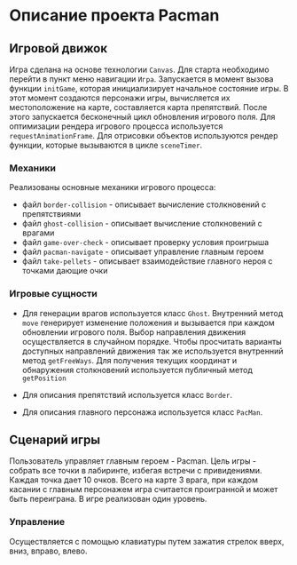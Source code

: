 # Описание проекта Pacman

## Игровой движок

Игра сделана на основе технологии `Canvas`. Для старта необходимо перейти в пункт меню навигации `Игра`. Запускается в момент вызова функции `initGame`, которая инициализирует начальное состояние игры. В этот момент создаются персонажи игры, вычисляется их местоположение на карте, составляется карта препятствий.
После этого запускается бесконечный цикл обновления игрового поля. Для оптимизации рендера игрового процесса используется `requestAnimationFrame`.
Для отрисовки объектов используются рендер функции, которые вызываются в цикле `sceneTimer`.

### Механики

Реализованы основные механики игрового процесса:

- файл `border-collision` - описывает вычисление столкновений с препятствиями
- файл `ghost-collision` - описывает вычисление столкновений с врагами
- файл `game-over-check` - описывает проверку условия проигрыша
- файл `pacman-navigate` - описывает управление главным героем
- файл `take-pellets` - описывает взаимодействие главного нероя с точками дающие очки

### Игровые сущности

- Для генерации врагов используется класс `Ghost`. Внутренний метод `move` генерирует изменение положения и вызывается при каждом обновлении игрового поля. Выбор направления движения осуществляется в случайном порядке. Чтобы просчитать варианты доступных направлений движения так же используется внутренний метод `getFreeWays`. Для получения текущих координат и обнаружения столкновений используется публичный метод `getPosition`

- Для описания препятствий используется класс `Border`.

- Для описания главного персонажа используется класс `PacMan`.

## Сценарий игры

Пользователь управляет главным героем - Pacman. Цель игры - собрать все точки в лабиринте, избегая встречи с привидениями. Каждая точка дает 10 очков. Всего на карте 3 врага, при каждом касании с главным персонажем игра считается проигранной и может быть переиграна. В игре реализован один уровень.

### Управление

Осуществляется с помощью клавиатуры путем зажатия стрелок вверх, вниз, вправо, влево.
